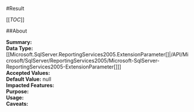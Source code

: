 #Result

[[_TOC_]]

##About

**Summary:** <remarks />  
**Data Type:** [[Microsoft.SqlServer.ReportingServices2005.ExtensionParameter[]|/API/Microsoft/SqlServer/ReportingServices2005/Microsoft-SqlServer-ReportingServices2005-ExtensionParameter[]]]  
**Accepted Values:**   
**Default Value:** null  
**Impacted Features:**   
**Purpose:**   
**Usage:**   
**Caveats:**   

